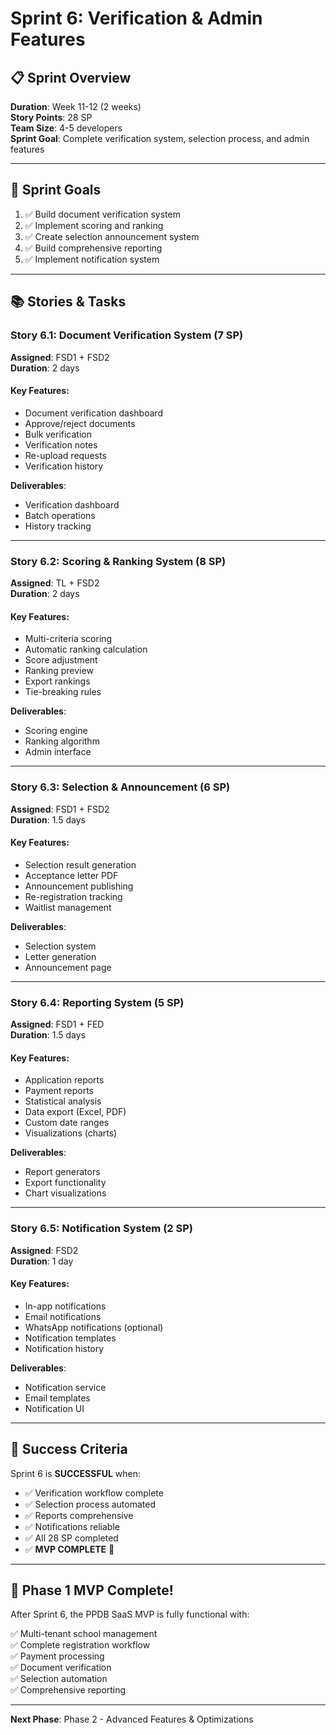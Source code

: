 # Sprint 6: Verification & Admin Features

## 📋 Sprint Overview

**Duration**: Week 11-12 (2 weeks)  
**Story Points**: 28 SP  
**Team Size**: 4-5 developers  
**Sprint Goal**: Complete verification system, selection process, and admin features

---

## 🎯 Sprint Goals

1. ✅ Build document verification system
2. ✅ Implement scoring and ranking
3. ✅ Create selection announcement system
4. ✅ Build comprehensive reporting
5. ✅ Implement notification system

---

## 📚 Stories & Tasks

### Story 6.1: Document Verification System (7 SP)
**Assigned**: FSD1 + FSD2  
**Duration**: 2 days

#### Key Features:
- Document verification dashboard
- Approve/reject documents
- Bulk verification
- Verification notes
- Re-upload requests
- Verification history

**Deliverables**:
- Verification dashboard
- Batch operations
- History tracking

---

### Story 6.2: Scoring & Ranking System (8 SP)
**Assigned**: TL + FSD2  
**Duration**: 2 days

#### Key Features:
- Multi-criteria scoring
- Automatic ranking calculation
- Score adjustment
- Ranking preview
- Export rankings
- Tie-breaking rules

**Deliverables**:
- Scoring engine
- Ranking algorithm
- Admin interface

---

### Story 6.3: Selection & Announcement (6 SP)
**Assigned**: FSD1 + FSD2  
**Duration**: 1.5 days

#### Key Features:
- Selection result generation
- Acceptance letter PDF
- Announcement publishing
- Re-registration tracking
- Waitlist management

**Deliverables**:
- Selection system
- Letter generation
- Announcement page

---

### Story 6.4: Reporting System (5 SP)
**Assigned**: FSD1 + FED  
**Duration**: 1.5 days

#### Key Features:
- Application reports
- Payment reports
- Statistical analysis
- Data export (Excel, PDF)
- Custom date ranges
- Visualizations (charts)

**Deliverables**:
- Report generators
- Export functionality
- Chart visualizations

---

### Story 6.5: Notification System (2 SP)
**Assigned**: FSD2  
**Duration**: 1 day

#### Key Features:
- In-app notifications
- Email notifications
- WhatsApp notifications (optional)
- Notification templates
- Notification history

**Deliverables**:
- Notification service
- Email templates
- Notification UI

---

## 🎯 Success Criteria

Sprint 6 is **SUCCESSFUL** when:

- ✅ Verification workflow complete
- ✅ Selection process automated
- ✅ Reports comprehensive
- ✅ Notifications reliable
- ✅ All 28 SP completed
- ✅ **MVP COMPLETE** 🎉

---

## 🎉 Phase 1 MVP Complete!

After Sprint 6, the PPDB SaaS MVP is fully functional with:

✅ Multi-tenant school management  
✅ Complete registration workflow  
✅ Payment processing  
✅ Document verification  
✅ Selection automation  
✅ Comprehensive reporting  

---

**Next Phase**: Phase 2 - Advanced Features & Optimizations
